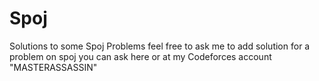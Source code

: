 # Spoj
Solutions to some Spoj Problems
feel free to ask me to add solution for a problem on spoj
you can ask here or at my Codeforces account "MASTERASSASSIN"
